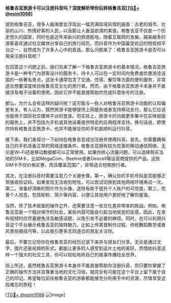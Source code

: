 **格鲁吉亚旅游卡可以注册抖音吗？深度解析带你玩转格鲁吉亚[[TG💪+ @esim1088](https://t.me/s/esim1088)]**

提到格鲁吉亚，很多人脑海里会浮现出一幅充满异域风情的画面：古老的城市、壮丽的山川、热情好客的人民，以及那让人垂涎欲滴的美食。格鲁吉亚不仅是一个历史悠久的国家，同时也是近年来新兴的旅游胜地。随着互联网的发展，越来越多的游客喜欢通过社交媒体分享自己的旅行经历，而抖音作为中国最受欢迎的短视频平台之一，自然成为了许多人心中的首选。那么问题来了：格鲁吉亚旅游卡是否可以用来注册抖音呢？

在回答这个问题之前，我们先来了解一下格鲁吉亚旅游卡的基本情况。格鲁吉亚旅游卡是一种专门为游客设计的服务卡，持卡人可以在一定时间内免费或优惠游览该国的一些著名景点。这张卡通常包含了交通、住宿、餐饮等方面的便利服务，非常适合想要深度体验格鲁吉亚文化的旅行者。然而，由于格鲁吉亚旅游卡本身并不直接涉及电子设备的使用，因此它并不能直接帮助你完成抖音账号的注册。

那么，为什么会有这样的疑问呢？这可能与一些人对格鲁吉亚旅游卡功能的认知偏差有关。有人认为，既然旅游卡能够提供上网服务或者支持移动支付，那么它应该也能用于国际社交媒体平台的登录。但实际上，旅游卡的功能更多集中在实体层面的服务上，并不包括为手机或其他设备提供特定的应用程序支持。换句话说，即使你持有格鲁吉亚旅游卡，也并不能保证你的手机能顺利运行抖音。

接下来，我们来探讨一下如何在格鲁吉亚成功注册并使用抖音。首先，你需要确保自己的手机具备正常的网络连接条件。格鲁吉亚拥有较为完善的移动通信网络，无论是Wi-Fi还是移动数据都可以正常使用。如果你担心流量问题，可以选择购买当地的SIM卡，比如MegaCom、Beeline或者Geocell等运营商提供的产品。这些SIM卡不仅价格实惠，而且覆盖范围广，非常适合短期旅行者。

其次，在注册抖音时需要注意几个关键步骤。第一，确认你的手机号码是否能够正常接收验证码。如果发现无法收到短信，可以尝试切换到其他网络环境再试一次。第二，准备好清晰的照片作为头像，这样有助于提升个人账户的可信度。第三，完善个人信息，包括昵称、简介等内容，以便让其他用户更好地了解你是谁。

当然，除了技术层面的操作之外，还需要注意一些文化差异带来的挑战。例如，格鲁吉亚是一个相对保守的社会，某些内容可能会引起当地居民的反感。因此，在发布视频时应尽量避免涉及敏感话题，以免引发不必要的麻烦。同时，也可以利用抖音这个平台展示格鲁吉亚的独特魅力，比如上传美食制作过程、传统舞蹈教学或者风景拍摄技巧等，以此吸引更多志同道合的朋友关注你。

最后，不要忘记将你在格鲁吉亚的经历记录下来并与朋友们分享。无论是通过文字、图片还是视频的形式，都能让更多的人感受到这片土地的美好。而借助抖音这样一个强大的社交工具，你可以轻松地将自己的故事传播给全世界。

综上所述，虽然格鲁吉亚旅游卡本身并不能直接帮助你注册抖音，但只要你掌握了正确的操作方法并且尊重当地的文化习俗，就完全有可能在这个平台上留下属于自己的印记。希望每位前往格鲁吉亚的游客都能够充分利用手中的资源，尽情享受这段难忘的旅程！

[[TG💪+ @esim1088](https://t.me/s/esim1088) ![Image](https://i.postimg.cc/4NQfJmqS/Snipaste-2025-05-13-00-14-12.png)]